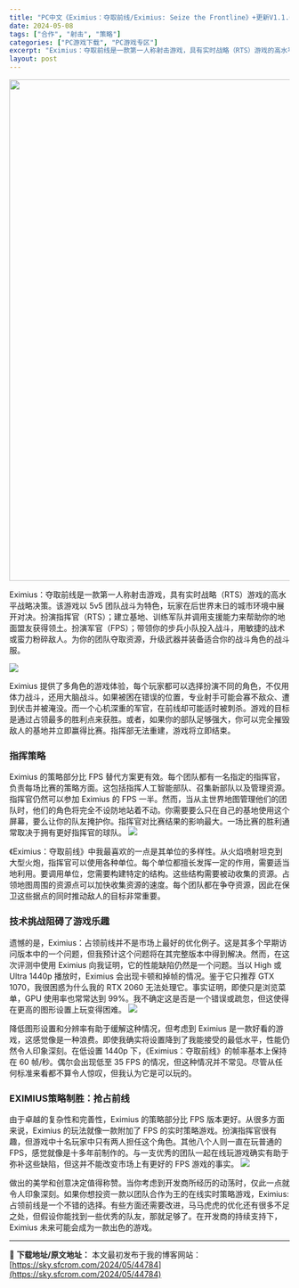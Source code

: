 ```yaml
---
title: "PC中文《Eximius：夺取前线/Eximius: Seize the Frontline》+更新V1.1.0+DLCs 16.8G"
date: 2024-05-08
tags: ["合作", "射击", "策略"]
categories: ["PC游戏下载", "PC游戏专区"]
excerpt: "Eximius：夺取前线是一款第一人称射击游戏，具有实时战略（RTS）游戏的高水平战略决策。该游戏以 5v5 团队战斗为特色，玩家在后世界末日的城市环境中展开对决。扮演指挥官（RTS）；建立基地、训练军队并调用支援能力来帮助你的地面盟友获得领土。扮演军官（FPS）；带领你的步兵小队投入战斗，用敏捷的&hellip;"
layout: post
---
```


<img class="aligncenter size-full wp-image-44785" src="https://sky.sfcrom.com/wp-content/uploads/2024/05/2024050803310183.webp" alt="" width="600" height="900" />

Eximius：夺取前线是一款第一人称射击游戏，具有实时战略（RTS）游戏的高水平战略决策。该游戏以 5v5 团队战斗为特色，玩家在后世界末日的城市环境中展开对决。扮演指挥官（RTS）；建立基地、训练军队并调用支援能力来帮助你的地面盟友获得领土。扮演军官（FPS）；带领你的步兵小队投入战斗，用敏捷的战术或蛮力粉碎敌人。为你的团队夺取资源，升级武器并装备适合你的战斗角色的战斗服。

<img src="https://sky.sfcrom.com/wp-content/uploads/2024/05/20240508113508-40cbe.jpeg" />

<span>Eximius 提供了多角色的游戏体验，每个玩家都可以选择扮演不同的角色，不仅用体力战斗，还用大脑战斗。如果被困在错误的位置，专业射手可能会寡不敌众、遭到伏击并被淹没。而一个心机深重的军官，在前线却可能适时被刺杀。游戏的目标是通过占领最多的胜利点来获胜。或者，如果你的部队足够强大，你可以完全摧毁敌人的基地并立即赢得比赛。指挥部无法重建，游戏将立即结束。</span>
<h3><span>指挥策略</span></h3>
<span>Eximius 的策略部分比 FPS 替代方案更有效。每个团队都有一名指定的指挥官，负责每场比赛的策略方面。这包括指挥人工智能部队、召集新部队以及管理资源。指挥官仍然可以参加 Eximius 的 FPS 一半。然而，当从主世界地图管理他们的团队时，他们的角色将完全不设防地站着不动。你需要要么只在自己的基地使用这个屏幕，要么让你的队友掩护你。指挥官对比赛结果的影响最大。一场比赛的胜利通常取决于拥有更好指挥官的球队。</span>

<img src="https://sky.sfcrom.com/wp-content/uploads/2024/05/20240508113513-901ba.jpeg" />

<span>《Eximius：夺取前线》中我最喜欢的一点是其单位的多样性。从火焰喷射坦克到大型火炮，指挥官可以使用各种单位。每个单位都擅长发挥一定的作用，需要适当地利用。要调用单位，您需要构建特定的结构。这些结构需要被动收集的资源。占领地图周围的资源点可以加快收集资源的速度。每个团队都在争夺资源，因此在保卫这些据点的同时推动敌人的目标非常重要。</span>
<h3><span>技术挑战阻碍了游戏乐趣</span></h3>
<span>遗憾的是，Eximius：占领前线并不是市场上最好的优化例子。这是其多个早期访问版本中的一个问题，但我预计这个问题将在其完整版本中得到解决。然而，在这次评测中使用 Eximius 向我证明，它的性能缺陷仍然是一个问题。当以 High 或 Ultra 1440p 播放时，Eximius 会出现卡顿和掉帧的情况。鉴于它只推荐 GTX 1070，我很困惑为什么我的 RTX 2060 无法处理它。事实证明，即使只是浏览菜单，GPU 使用率也常常达到 99%。我不确定这是否是一个错误或疏忽，但这使得在更高的图形设置上玩变得困难。</span>

<img src="https://sky.sfcrom.com/wp-content/uploads/2024/05/20240508113516-571e6.jpeg" />

<span>降低图形设置和分辨率有助于缓解这种情况，但考虑到 Eximius 是一款好看的游戏，这感觉像是一种浪费。即使我确实将设置降到了我能接受的最低水平，性能仍然令人印象深刻。在低设置 1440p 下，《Eximius：夺取前线》的帧率基本上保持在 60 帧/秒。偶尔会出现低至 35 FPS 的情况，但这种情况并不常见。尽管从任何标准来看都不算令人惊叹，但我认为它是可以玩的。</span>
<h3><span>EXIMIUS策略制胜：抢占前线</span></h3>
<span>由于卓越的复杂性和完善性，Eximius 的策略部分比 FPS 版本更好。从很多方面来说，Eximius 的玩法就像一款附加了 FPS 的实时策略游戏。扮演指挥官很有趣，但游戏中十名玩家中只有两人担任这个角色。其他八个人则一直在玩普通的 FPS，感觉就像是十多年前制作的。与一支优秀的团队一起在线玩游戏确实有助于弥补这些缺陷，但这并不能改变市场上有更好的 FPS 游戏的事实。</span>

<img src="https://sky.sfcrom.com/wp-content/uploads/2024/05/20240508113520-ea5b6.jpeg" />

做出的美学和创意决定值得称赞。当你考虑到开发商所经历的动荡时，仅此一点就令人印象深刻。如果你想投资一款以团队合作为王的在线实时策略游戏，Eximius: 占领前线是一个不错的选择。有些方面还需要改进，马马虎虎的优化还有很多不足之处，但假设你能找到一些优秀的队友，那就足够了。在开发商的持续支持下，Eximius 未来可能会成为一款出色的游戏。

---
📖 **下载地址/原文地址：** 本文最初发布于我的博客网站：[https://sky.sfcrom.com/2024/05/44784](https://sky.sfcrom.com/2024/05/44784)
